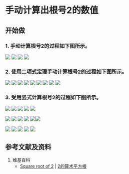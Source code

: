 # 手动计算出根号2的数值

## 开始做

### 1. 手动计算根号2的过程如下图所示。

![](/images/数轴(一维坐标系)/可以表达为两个整数比的数和不可以表达为两个整数比的数/手动计算出根号2的数值/1a1.jpg)
![](/images/数轴(一维坐标系)/可以表达为两个整数比的数和不可以表达为两个整数比的数/手动计算出根号2的数值/1a2.jpg)
![](/images/数轴(一维坐标系)/可以表达为两个整数比的数和不可以表达为两个整数比的数/手动计算出根号2的数值/1a3.jpg)
![](/images/数轴(一维坐标系)/可以表达为两个整数比的数和不可以表达为两个整数比的数/手动计算出根号2的数值/1a4.jpg)

### 2. 使用二项式定理手动计算根号2的过程如下图所示。

![](/images/数轴(一维坐标系)/可以表达为两个整数比的数和不可以表达为两个整数比的数/手动计算出根号2的数值/2a1.jpg)
![](/images/数轴(一维坐标系)/可以表达为两个整数比的数和不可以表达为两个整数比的数/手动计算出根号2的数值/2a2.jpg)
![](/images/数轴(一维坐标系)/可以表达为两个整数比的数和不可以表达为两个整数比的数/手动计算出根号2的数值/2a2-1.jpg)
![](/images/数轴(一维坐标系)/可以表达为两个整数比的数和不可以表达为两个整数比的数/手动计算出根号2的数值/2a3.jpg)
![](/images/数轴(一维坐标系)/可以表达为两个整数比的数和不可以表达为两个整数比的数/手动计算出根号2的数值/2a3-1.jpg)
![](/images/数轴(一维坐标系)/可以表达为两个整数比的数和不可以表达为两个整数比的数/手动计算出根号2的数值/2a4.jpg)
![](/images/数轴(一维坐标系)/可以表达为两个整数比的数和不可以表达为两个整数比的数/手动计算出根号2的数值/2a4-1.jpg)
![](/images/数轴(一维坐标系)/可以表达为两个整数比的数和不可以表达为两个整数比的数/手动计算出根号2的数值/2a5.jpg)
![](/images/数轴(一维坐标系)/可以表达为两个整数比的数和不可以表达为两个整数比的数/手动计算出根号2的数值/2a5-1.jpg)

### 3. 受用竖式计算根号2的过程如下图所示。

![](/images/数轴(一维坐标系)/可以表达为两个整数比的数和不可以表达为两个整数比的数/手动计算出根号2的数值/3a1.jpg)
![](/images/数轴(一维坐标系)/可以表达为两个整数比的数和不可以表达为两个整数比的数/手动计算出根号2的数值/3a2.jpg)
![](/images/数轴(一维坐标系)/可以表达为两个整数比的数和不可以表达为两个整数比的数/手动计算出根号2的数值/3a3.jpg)
![](/images/数轴(一维坐标系)/可以表达为两个整数比的数和不可以表达为两个整数比的数/手动计算出根号2的数值/3a4.jpg)
![](/images/数轴(一维坐标系)/可以表达为两个整数比的数和不可以表达为两个整数比的数/手动计算出根号2的数值/3a5.jpg)

![](/images/数轴(一维坐标系)/可以表达为两个整数比的数和不可以表达为两个整数比的数/手动计算出根号2的数值/3a6.jpg)
![](/images/数轴(一维坐标系)/可以表达为两个整数比的数和不可以表达为两个整数比的数/手动计算出根号2的数值/3a7.jpg)
![](/images/数轴(一维坐标系)/可以表达为两个整数比的数和不可以表达为两个整数比的数/手动计算出根号2的数值/3a8.jpg)
![](/images/数轴(一维坐标系)/可以表达为两个整数比的数和不可以表达为两个整数比的数/手动计算出根号2的数值/3a9.jpg)
![](/images/数轴(一维坐标系)/可以表达为两个整数比的数和不可以表达为两个整数比的数/手动计算出根号2的数值/3a10.jpg)![](/images/数轴(一维坐标系)/可以表达为两个整数比的数和不可以表达为两个整数比的数/手动计算出根号2的数值/3a1.jpg)

![](/images/数轴(一维坐标系)/可以表达为两个整数比的数和不可以表达为两个整数比的数/手动计算出根号2的数值/3a11.jpg)
![](/images/数轴(一维坐标系)/可以表达为两个整数比的数和不可以表达为两个整数比的数/手动计算出根号2的数值/3a12.jpg)
![](/images/数轴(一维坐标系)/可以表达为两个整数比的数和不可以表达为两个整数比的数/手动计算出根号2的数值/3a13.jpg)
![](/images/数轴(一维坐标系)/可以表达为两个整数比的数和不可以表达为两个整数比的数/手动计算出根号2的数值/3a14.jpg)
![](/images/数轴(一维坐标系)/可以表达为两个整数比的数和不可以表达为两个整数比的数/手动计算出根号2的数值/3a15.jpg)

## 参考文献及资料

1. 维基百科
	- [Square root of 2](https://en.wikipedia.org/wiki/Square_root_of_2) |  [2的算术平方根](https://zh.wikipedia.org/wiki/2的算术平方根)